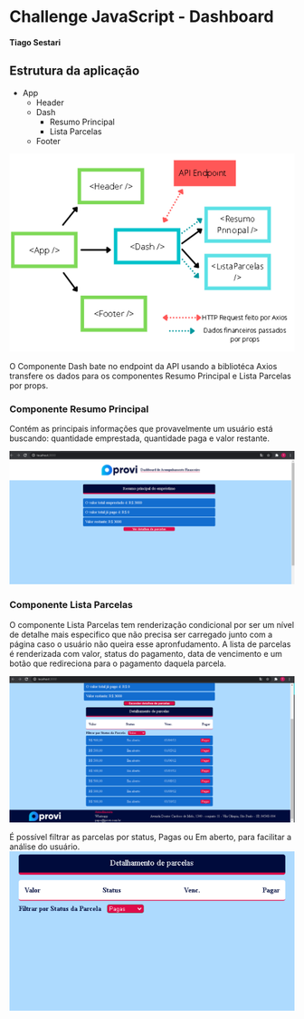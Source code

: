 # Challenge JavaScript - Dashboard
#### Tiago Sestari


## Estrutura da aplicação

- App
  - Header
  - Dash  
    - Resumo Principal
    - Lista Parcelas
  - Footer
  
![Diagrama da estrutura da aplicação](https://github.com/tiagosestari/challenge_javascript/blob/master/desafio-dash-tiagosestari/src/imgs/estruturadaaplicacao.PNG)


O Componente Dash bate no endpoint da API usando a bibliotéca Axios transfere os dados para os componentes Resumo Principal e Lista Parcelas por props.

### Componente Resumo Principal

Contém as principais informações que provavelmente um usuário está buscando: quantidade emprestada, quantidade paga e valor restante.

![Componente Resumo Principal](https://github.com/tiagosestari/challenge_javascript/blob/master/desafio-dash-tiagosestari/src/imgs/telaprincipal.PNG)

### Componente Lista Parcelas

O componente Lista Parcelas tem renderização condicional por ser um nível de detalhe mais especifico que não precisa ser carregado junto com a página caso o usuário não queira esse apronfudamento.
A lista de parcelas é renderizada com valor, status do pagamento, data de vencimento e um botão que redireciona para o pagamento daquela parcela.

![Componente Detalhamento de Parcelas](https://github.com/tiagosestari/challenge_javascript/blob/master/desafio-dash-tiagosestari/src/imgs/detalhamentodeparcelas.PNG)

É possível filtrar as parcelas por status, Pagas ou Em aberto, para facilitar a análise do usuário.
![alt text](https://github.com/tiagosestari/challenge_javascript/blob/master/desafio-dash-tiagosestari/src/imgs/filtro.PNG)
